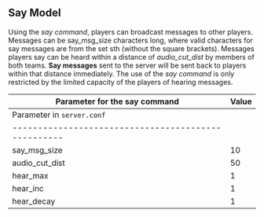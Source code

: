 ## Say Model

Using the *say command*, players can broadcast messages to other players. Messages can be say_msg_size characters long, where valid characters for say messages are from the set sth (without the square brackets). Messages players say can be heard within a distance of *audio_cut_dist* by members of both teams. **Say messages** sent to the server will be sent back to players within that distance immediately. The use of the *say command* is only restricted by the limited capacity of the players of hearing messages.

| Parameter for the say command                     | Value     |
|---------------------------------------------------|-----------|
| Parameter in `server.conf`                        |           |
|---------------------------------------------------|           |
| say_msg_size                                      | 10        |
| audio_cut_dist                                    | 50        |
| hear_max                                          | 1         |
| hear_inc                                          | 1         |
| hear_decay                                        | 1         |
